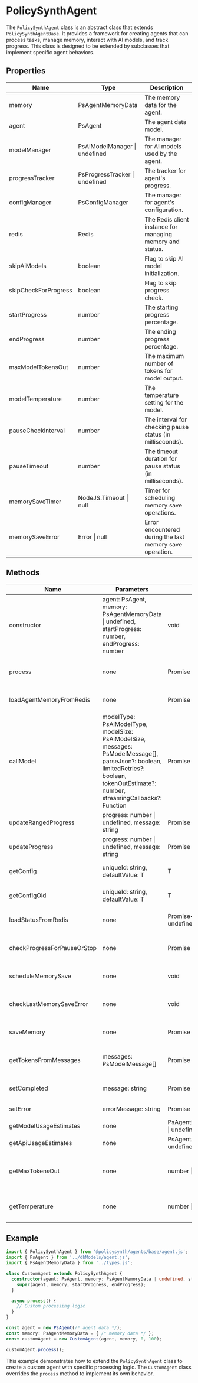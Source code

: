 # PolicySynthAgent

The `PolicySynthAgent` class is an abstract class that extends `PolicySynthAgentBase`. It provides a framework for creating agents that can process tasks, manage memory, interact with AI models, and track progress. This class is designed to be extended by subclasses that implement specific agent behaviors.

## Properties

| Name                  | Type                        | Description                                                                 |
|-----------------------|-----------------------------|-----------------------------------------------------------------------------|
| memory                | PsAgentMemoryData           | The memory data for the agent.                                              |
| agent                 | PsAgent                     | The agent data model.                                                       |
| modelManager          | PsAiModelManager \| undefined | The manager for AI models used by the agent.                                |
| progressTracker       | PsProgressTracker \| undefined | The tracker for agent's progress.                                           |
| configManager         | PsConfigManager             | The manager for agent's configuration.                                      |
| redis                 | Redis                       | The Redis client instance for managing memory and status.                   |
| skipAiModels          | boolean                     | Flag to skip AI model initialization.                                       |
| skipCheckForProgress  | boolean                     | Flag to skip progress check.                                                |
| startProgress         | number                      | The starting progress percentage.                                           |
| endProgress           | number                      | The ending progress percentage.                                             |
| maxModelTokensOut     | number                      | The maximum number of tokens for model output.                              |
| modelTemperature      | number                      | The temperature setting for the model.                                      |
| pauseCheckInterval    | number                      | The interval for checking pause status (in milliseconds).                   |
| pauseTimeout          | number                      | The timeout duration for pause status (in milliseconds).                    |
| memorySaveTimer       | NodeJS.Timeout \| null      | Timer for scheduling memory save operations.                                |
| memorySaveError       | Error \| null               | Error encountered during the last memory save operation.                    |

## Methods

| Name                        | Parameters                                                                 | Return Type                        | Description                                                                 |
|-----------------------------|----------------------------------------------------------------------------|------------------------------------|-----------------------------------------------------------------------------|
| constructor                 | agent: PsAgent, memory: PsAgentMemoryData \| undefined, startProgress: number, endProgress: number | void                               | Initializes a new instance of the `PolicySynthAgent` class.                 |
| process                     | none                                                                       | Promise<void>                      | Main processing logic to be implemented by subclasses.                      |
| loadAgentMemoryFromRedis    | none                                                                       | Promise<PsAgentMemoryData>         | Loads the agent's memory from Redis.                                        |
| callModel                   | modelType: PsAiModelType, modelSize: PsAiModelSize, messages: PsModelMessage[], parseJson?: boolean, limitedRetries?: boolean, tokenOutEstimate?: number, streamingCallbacks?: Function | Promise<any>                        | Calls the AI model with the specified parameters.                           |
| updateRangedProgress        | progress: number \| undefined, message: string                             | Promise<void>                      | Updates the ranged progress of the agent.                                   |
| updateProgress              | progress: number \| undefined, message: string                             | Promise<void>                      | Updates the progress of the agent.                                          |
| getConfig                   | uniqueId: string, defaultValue: T                                          | T                                  | Retrieves a configuration value.                                            |
| getConfigOld                | uniqueId: string, defaultValue: T                                          | T                                  | Retrieves an old configuration value.                                       |
| loadStatusFromRedis         | none                                                                       | Promise<PsAgentStatus \| undefined> | Loads the agent's status from Redis.                                        |
| checkProgressForPauseOrStop | none                                                                       | Promise<void>                      | Checks the progress for pause or stop status.                               |
| scheduleMemorySave          | none                                                                       | void                               | Schedules a memory save operation.                                          |
| checkLastMemorySaveError    | none                                                                       | void                               | Checks for errors during the last memory save operation.                    |
| saveMemory                  | none                                                                       | Promise<void>                      | Saves the agent's memory to Redis.                                          |
| getTokensFromMessages       | messages: PsModelMessage[]                                                 | Promise<number>                    | Gets the token count from the specified messages.                           |
| setCompleted                | message: string                                                            | Promise<void>                      | Sets the agent's status to completed.                                       |
| setError                    | errorMessage: string                                                       | Promise<void>                      | Sets the agent's status to error.                                           |
| getModelUsageEstimates      | none                                                                       | PsAgentModelUsageEstimate[] \| undefined | Gets the model usage estimates.                                             |
| getApiUsageEstimates        | none                                                                       | PsAgentApiUsageEstimate[] \| undefined | Gets the API usage estimates.                                               |
| getMaxTokensOut             | none                                                                       | number \| undefined                | Gets the maximum number of tokens for model output.                         |
| getTemperature              | none                                                                       | number \| undefined                | Gets the temperature setting for the model.                                 |

## Example

```typescript
import { PolicySynthAgent } from '@policysynth/agents/base/agent.js';
import { PsAgent } from '../dbModels/agent.js';
import { PsAgentMemoryData } from '../types.js';

class CustomAgent extends PolicySynthAgent {
  constructor(agent: PsAgent, memory: PsAgentMemoryData | undefined, startProgress: number, endProgress: number) {
    super(agent, memory, startProgress, endProgress);
  }

  async process() {
    // Custom processing logic
  }
}

const agent = new PsAgent(/* agent data */);
const memory: PsAgentMemoryData = { /* memory data */ };
const customAgent = new CustomAgent(agent, memory, 0, 100);

customAgent.process();
```

This example demonstrates how to extend the `PolicySynthAgent` class to create a custom agent with specific processing logic. The `CustomAgent` class overrides the `process` method to implement its own behavior.